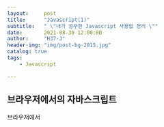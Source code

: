 ```yaml
---
layout:     post
title:      "Javascript(1)"
subtitle:   " \"내가 공부한 Javascript 사용법 정리 \""
date:       2021-08-30 12:00:00
author:     "H37-J"
header-img: "img/post-bg-2015.jpg"
catalog: true
tags:
    - Javascript

---
```


## 브라우저에서의 자바스크립트
브라우저에서 <script> 태그를 이용하여 외부의 스크립트 파일을 가져오지만
파일 마다 독립적인 파일 스코프를 갖지 않고 하나의 전역객체를 공유한다.

## IIFE(즉시 실행함수 표현)
즉시 실행 함수 표현(IIFE, Immediately Invoked Function Expression)은 정의되자마자 즉시 실행되는 Javascript Function 를 말한다.
(function() {
  const aName = "Mary"
})()

## ES6 모듈
ES6에서는 다음과 같이 export, import를 사용 할 수 있다.
```javascript
export function test(){
    return "test";
}
```

```javascript
import * as fun from "./test.js"
console.log(fun.test());

하지만 이 사용방식은 아직 모든 브라우저에서는 지원하지 않기 떄문에 따라서 Webpack을 사용한다.
```
## 웹팩
웹팩은 하나의 시작점으로부터 의존적인 모듈을 전부 찾아내서 하나의 파일로 만든다.
이 결과물을 Output이라고 한다.


